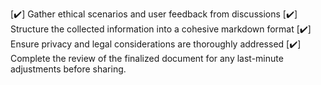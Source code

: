 [✔️] Gather ethical scenarios and user feedback from discussions
[✔️] Structure the collected information into a cohesive markdown format
[✔️] Ensure privacy and legal considerations are thoroughly addressed
[✔️] Complete the review of the finalized document for any last-minute adjustments before sharing.